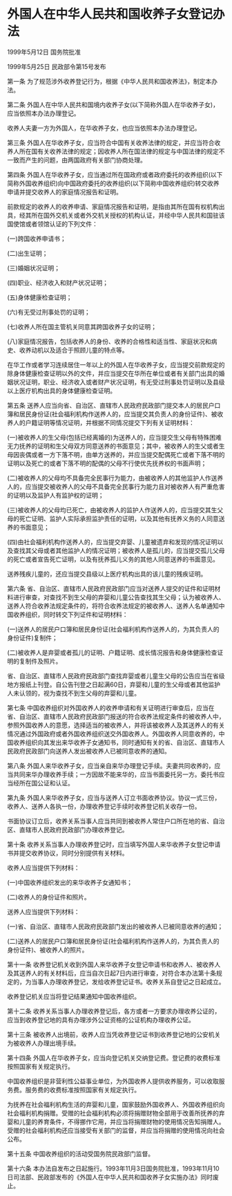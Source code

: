 # 外国人在中华人民共和国收养子女登记办法

1999年5月12日 国务院批准　

1999年5月25日 民政部令第15号发布　

<!-- INFO END -->

第一条 为了规范涉外收养登记行为，根据《中华人民共和国收养法》，制定本办法。

第二条 外国人在中华人民共和国境内收养子女(以下简称外国人在华收养子女)，应当依照本办法办理登记。

收养人夫妻一方为外国人，在华收养子女，也应当依照本办法办理登记。

第三条 外国人在华收养子女，应当符合中国有关收养法律的规定，并应当符合收养人所在国有关收养法律的规定；因收养人所在国法律的规定与中国法律的规定不一致而产生的问题，由两国政府有关部门协商处理。

第四条 外国人在华收养子女，应当通过所在国政府或者政府委托的收养组织(以下简称外国收养组织)向中国政府委托的收养组织(以下简称中国收养组织)转交收养申请并提交收养人的家庭情况报告和证明。

前款规定的收养人的收养申请、家庭情况报告和证明，是指由其所在国有权机构出具，经其所在国外交机关或者外交机关授权的机构认证，并经中华人民共和国驻该国使馆或者领馆认证的下列文件：

(一)跨国收养申请书；

(二)出生证明；

(三)婚姻状况证明；

(四)职业、经济收入和财产状况证明；

(五)身体健康检查证明；

(六)有无受过刑事处罚的证明；

(七)收养人所在国主管机关同意其跨国收养子女的证明；

(八)家庭情况报告，包括收养人的身份、收养的合格性和适当性、家庭状况和病史、收养动机以及适合于照顾儿童的特点等。

在华工作或者学习连续居住一年以上的外国人在华收养子女，应当提交前款规定的除身体健康检查证明以外的文件，并应当提交在华所在单位或者有关部门出具的婚姻状况证明，职业、经济收入或者财产状况证明，有无受过刑事处罚证明以及县级以上医疗机构出具的身体健康检查证明。

第五条 送养人应当向省、自治区、直辖市人民政府民政部门提交本人的居民户口簿和居民身份证(社会福利机构作送养人的，应当提交其负责人的身份证件)、被收养人的户籍证明等情况证明，并根据不同情况提交下列有关证明材料：

(一)被收养人的生父母(包括已经离婚的)为送养人的，应当提交生父母有特殊困难无力抚养的证明和生父母双方同意送养的书面意见；其中，被收养人的生父或者生母因丧偶或者一方下落不明，由单方送养的，并应当提交配偶死亡或者下落不明的证明以及死亡的或者下落不明的配偶的父母不行使优先抚养权的书面声明；

(二)被收养人的父母均不具备完全民事行为能力，由被收养人的其他监护人作送养人的，应当提交被收养人的父母不具备完全民事行为能力且对被收养人有严重危害的证明以及监护人有监护权的证明；

(三)被收养人的父母均已死亡，由被收养人的监护人作送养人的，应当提交其生父母的死亡证明、监护人实际承担监护责任的证明，以及其他有抚养义务的人同意送养的书面意见；

(四)由社会福利机构作送养人的，应当提交弃婴、儿童被遗弃和发现的情况证明以及查找其父母或者其他监护人的情况证明；被收养人是孤儿的，应当提交孤儿父母的死亡或者宣告死亡证明，以及有抚养孤儿义务的其他人同意送养的书面意见。

送养残疾儿童的，还应当提交县级以上医疗机构出具的该儿童的残疾证明。

第六条 省、自治区、直辖市人民政府民政部门应当对送养人提交的证件和证明材料进行审查，对查找不到生父母的弃婴和儿童公告查找其生父母；认为被收养人、送养人符合收养法规定条件的，将符合收养法规定的被收养人、送养人名单通知中国收养组织，同时转交下列证件和证明材料：

(一)送养人的居民户口簿和居民身份证(社会福利机构作送养人的，为其负责人的身份证件)复制件；

(二)被收养人是弃婴或者孤儿的证明、户籍证明、成长情况报告和身体健康检查证明的复制件及照片。

省、自治区、直辖市人民政府民政部门查找弃婴或者儿童生父母的公告应当在省级地方报纸上刊登。自公告刊登之日起满60日，弃婴和儿童的生父母或者其他监护人未认领的，视为查找不到生父母的弃婴和儿童。

第七条 中国收养组织对外国收养人的收养申请和有关证明进行审查后，应当在省、自治区、直辖市人民政府民政部门报送的符合收养法规定条件的被收养人中，参照外国收养人的意愿，选择适当的被收养人，并将该被收养人及其送养人的有关情况通过外国政府或者外国收养组织送交外国收养人。外国收养人同意收养的，中国收养组织向其发出来华收养子女通知书，同时通知有关的省、自治区、直辖市人民政府民政部门向送养人发出被收养人已被同意收养的通知。

第八条 外国人来华收养子女，应当亲自来华办理登记手续。夫妻共同收养的，应当共同来华办理收养手续；一方因故不能来华的，应当书面委托另一方。委托书应当经所在国公证和认证。

第九条 外国人来华收养子女，应当与送养人订立书面收养协议。协议一式三份，收养人、送养人各执一份，办理收养登记手续时收养登记机关收存一份。

书面协议订立后，收养关系当事人应当共同到被收养人常住户口所在地的省、自治区、直辖市人民政府民政部门办理收养登记。

第十条 收养关系当事人办理收养登记时，应当填写外国人来华收养子女登记申请书并提交收养协议，同时分别提供有关材料。

收养人应当提供下列材料：

(一)中国收养组织发出的来华收养子女通知书；

(二)收养人的身份证件和照片。

送养人应当提供下列材料：

(一)省、自治区、直辖市人民政府民政部门发出的被收养人已被同意收养的通知；

(二)送养人的居民户口簿和居民身份证(社会福利机构作送养人的，为其负责人的身份证件)、被收养人的照片。

第十一条 收养登记机关收到外国人来华收养子女登记申请书和收养人、被收养人及其送养人的有关材料后，应当自次日起7日内进行审查，对符合本办法第十条规定的，为当事人办理收养登记，发给收养登记证书。收养关系自登记之日起成立。

收养登记机关应当将登记结果通知中国收养组织。

第十二条 收养关系当事人办理收养登记后，各方或者一方要求办理收养公证的，应当到收养登记地的具有办理涉外公证资格的公证机构办理收养公证。

第十三条 被收养人出境前，收养人应当凭收养登记证书到收养登记地的公安机关为被收养人办理出境手续。

第十四条 外国人在华收养子女，应当向登记机关交纳登记费。登记费的收费标准按照国家有关规定执行。

中国收养组织是非营利性公益事业单位，为外国收养人提供收养服务，可以收取服务费。服务费的收费标准按照国家有关规定执行。

为抚养在社会福利机构生活的弃婴和儿童，国家鼓励外国收养人、外国收养组织向社会福利机构捐赠。受赠的社会福利机构必须将捐赠财物全部用于改善所抚养的弃婴和儿童的养育条件，不得挪作它用，并应当将捐赠财物的使用情况告知捐赠人。受赠的社会福利机构还应当接受有关部门的监督，并应当将捐赠的使用情况向社会公布。

第十五条 中国收养组织的活动受国务院民政部门监督。

第十六条 本办法自发布之日起施行。1993年11月3日国务院批准，1993年11月10日司法部、民政部发布的《外国人在中华人民共和国收养子女实施办法》同时废止。